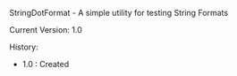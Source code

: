 StringDotFormat - A simple utility for testing String Formats

Current Version: 1.0

History:
- 1.0 : Created